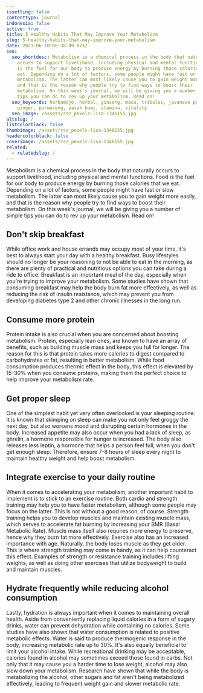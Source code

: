 ```yaml
---
issetting: false
contenttype: journal
indonesia: false
active: true
title: 5 Healthy Habits That May Improve Your Metabolism
slug: 5-healthy-habits-that-may-improve-your-metabolism
date: 2021-06-10T08:38:49.871Z
seo:
  seo_shortdesc: Metabolism is a chemical process in the body that naturally
    occurs to support livelihood, including physical and mental functions. Food
    is the fuel for our body to produce energy by burning those calories that we
    eat. Depending on a lot of factors, some people might have fast or slow
    metabolism. The latter can most likely cause you to gain weight more easily,
    and that is the reason why people try to find ways to boost their
    metabolism. On this week's journal, we will be giving you a number of simple
    tips you can do to rev up your metabolism. Read on!
  seo_keywords: herbamojo, herbal, ginseng, maca, tribulus, javanese pepper, red
    ginger, purwoceng, pasak bumi, stamina, vitality
  seo_image: /assets/rsz_pexels-lisa-1346155.jpg
altslug: /
listcolorblack: false
thumbimage: /assets/rsz_pexels-lisa-1346155.jpg
headercolorblack: false
coverimage: /assets/rsz_pexels-lisa-1346155.jpg
related:
  - relatedslug: /
---
```

Metabolism is a chemical process in the body that naturally occurs to support livelihood, including physical and mental functions. Food is the fuel for our body to produce energy by burning those calories that we eat. Depending on a lot of factors, some people might have fast or slow metabolism. The latter can most likely cause you to gain weight more easily, and that is the reason why people try to find ways to boost their metabolism. On this week's journal, we will be giving you a number of simple tips you can do to rev up your metabolism. Read on!

## Don't skip breakfast


While office work and house errands may occupy most of your time, it's best to always start your day with a healthy breakfast. Busy lifestyles should no longer be your reasoning to not be able to eat in the morning, as there are plenty of practical and nutritious options you can take during a ride to office.
Breakfast is an important meal of the day, especially when you're trying to improve your metabolism. Some studies have shown that consuming breakfast may help the body burn fat more effectively, as well as reducing the risk of insulin resistance, which may prevent you from developing diabetes type 2 and other chronic illnesses in the long run.

## Consume more protein


Protein intake is also crucial when you are concerned about boosting metabolism. Protein, especially lean ones, are known to have an array of benefits, such as building muscle mass and keeps you full for longer. The reason for this is that protein takes more calories to digest compared to carbohydrates or fat, resulting in better metabolism. While food consumption produces thermic effect in the body, this effect is elevated by 15-30% when you consume proteins, making them the perfect choice to help improve your metabolism rate.

## Get proper sleep


One of the simplest habit yet very often overlooked is your sleeping routine. It is known that skimping on sleep can make you not only feel groggy the next day, but also worsens mood and disrupting certain hormones in the body. Increased appetite may also occur when you had a lack of sleep, as ghrelin, a hormone responsible for hunger is increased. The body also releases less leptin, a hormone that helps a person feel full, when you don't get enough sleep. Therefore, ensure 7-8 hours of sleep every night to maintain healthy weight and help boost metabolism.

## Integrate exercise to your daily routine


When it comes to accelerating your metabolism, another important habit to implement is to stick to an exercise routine. Both cardio and strength training may help you to have faster metabolism, although some people may focus on the latter. This is not without a good reason, of course. Strength training helps you to develop muscles and maintain existing muscle mass, which serves to accelerate fat burning by increasing your BMR (Basal Metabolic Rate). Muscle mass itself also requires more energy to preserve, hence why they burn fat more effectively.
Exercise also has an increased importance with age. Naturally, the body loses muscle as they get older. This is where strength training may come in handy, as it can help counteract this effect. Examples of strength or resistance training includes lifting weights, as well as doing other exercises that utilize bodyweight to build and maintain muscles.

## Hydrate frequently while reducing alcohol consumption


Lastly, hydration is always important when it comes to maintaining overall health. Aside from conveniently replacing liquid calories in a form of sugary drinks, water can prevent dehydration while containing no calories. Some studies have also shown that water consumption is related to positive metabolic effects. Water is said to produce thermogenic response in the body, increasing metabolic rate up to 30%.
It's also equally beneficial to limit your alcohol intake. While recreational drinking may be acceptable, calories found in alcohol may sometimes exceed those found in carbs. Not only that it may cause you a harder time to lose weight, alcohol may also slow down your metabolism. Research have shown that while the body is metabolizing the alcohol, other sugars and fat aren't being metabolized effectively, leading to frequent weight gain and slower metabolic rate.